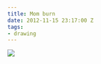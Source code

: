 ```yaml
---
title: Mom burn
date: 2012-11-15 23:17:00 Z
tags:
- drawing
---
```


![](https://dl.dropbox.com/u/28312/Yoko.is%20Assets/Images/2012-mom-burn.jpg)
